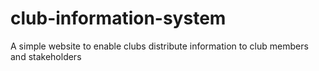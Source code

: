 # club-information-system
A simple website to enable clubs distribute information to club members and stakeholders

